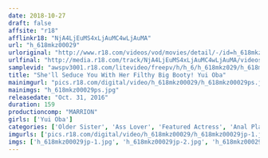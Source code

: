```yaml
---
date: 2018-10-27
draft: false
affsite: "r18"
afflinkr18: "NjA4LjEuMS4xLjAuMC4wLjAuMA"
url: "h_618mkz00029"
urloriginal: "http://www.r18.com/videos/vod/movies/detail/-/id=h_618mkz00029"
urlfinal: "http://media.r18.com/track/NjA4LjEuMS4xLjAuMC4wLjAuMA/videos/vod/movies/detail/-/id=h_618mkz00029"
samplevid: "awspv3001.r18.com/litevideo/freepv/h/h_6/h_618mkz029/h_618mkz029_dmb_w.mp4"
title: "She'll Seduce You With Her Filthy Big Booty! Yui Oba"
mainimgurl: "pics.r18.com/digital/video/h_618mkz00029/h_618mkz00029ps.jpg"
mainimgs: "h_618mkz00029ps.jpg"
releasedate: "Oct. 31, 2016"
duration: 159
productioncomp: "MARRION"
girls: ['Yui Oba']
categories: ['Older Sister', 'Ass Lover', 'Featured Actress', 'Anal Play', 'Hi-Def']
imgurls: ['pics.r18.com/digital/video/h_618mkz00029/h_618mkz00029jp-1.jpg', 'pics.r18.com/digital/video/h_618mkz00029/h_618mkz00029jp-2.jpg', 'pics.r18.com/digital/video/h_618mkz00029/h_618mkz00029jp-3.jpg', 'pics.r18.com/digital/video/h_618mkz00029/h_618mkz00029jp-4.jpg', 'pics.r18.com/digital/video/h_618mkz00029/h_618mkz00029jp-5.jpg', 'pics.r18.com/digital/video/h_618mkz00029/h_618mkz00029jp-6.jpg', 'pics.r18.com/digital/video/h_618mkz00029/h_618mkz00029jp-7.jpg', 'pics.r18.com/digital/video/h_618mkz00029/h_618mkz00029jp-8.jpg', 'pics.r18.com/digital/video/h_618mkz00029/h_618mkz00029jp-9.jpg', 'pics.r18.com/digital/video/h_618mkz00029/h_618mkz00029jp-10.jpg', 'pics.r18.com/digital/video/h_618mkz00029/h_618mkz00029jp-11.jpg', 'pics.r18.com/digital/video/h_618mkz00029/h_618mkz00029jp-12.jpg', 'pics.r18.com/digital/video/h_618mkz00029/h_618mkz00029jp-13.jpg', 'pics.r18.com/digital/video/h_618mkz00029/h_618mkz00029jp-14.jpg', 'pics.r18.com/digital/video/h_618mkz00029/h_618mkz00029jp-15.jpg', 'pics.r18.com/digital/video/h_618mkz00029/h_618mkz00029jp-16.jpg', 'pics.r18.com/digital/video/h_618mkz00029/h_618mkz00029jp-17.jpg', 'pics.r18.com/digital/video/h_618mkz00029/h_618mkz00029jp-18.jpg', 'pics.r18.com/digital/video/h_618mkz00029/h_618mkz00029jp-19.jpg', 'pics.r18.com/digital/video/h_618mkz00029/h_618mkz00029jp-20.jpg']
imgs: ['h_618mkz00029jp-1.jpg', 'h_618mkz00029jp-2.jpg', 'h_618mkz00029jp-3.jpg', 'h_618mkz00029jp-4.jpg', 'h_618mkz00029jp-5.jpg', 'h_618mkz00029jp-6.jpg', 'h_618mkz00029jp-7.jpg', 'h_618mkz00029jp-8.jpg', 'h_618mkz00029jp-9.jpg', 'h_618mkz00029jp-10.jpg', 'h_618mkz00029jp-11.jpg', 'h_618mkz00029jp-12.jpg', 'h_618mkz00029jp-13.jpg', 'h_618mkz00029jp-14.jpg', 'h_618mkz00029jp-15.jpg', 'h_618mkz00029jp-16.jpg', 'h_618mkz00029jp-17.jpg', 'h_618mkz00029jp-18.jpg', 'h_618mkz00029jp-19.jpg', 'h_618mkz00029jp-20.jpg']
---
```

